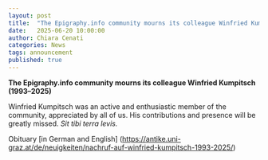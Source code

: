```yaml
---
layout: post
title:  "The Epigraphy.info community mourns its colleague Winfried Kumpitsch (1993–2025)"
date:   2025-06-20 10:00:00
author: Chiara Cenati
categories: News
tags: announcement
published: true
---
```


**The Epigraphy.info community mourns its colleague Winfried Kumpitsch (1993–2025)**

Winfried Kumpitsch was an active and enthusiastic member of the community, appreciated by all of us. His contributions and presence will be greatly missed. _Sit tibi terra levis._

Obituary [in German and English] (https://antike.uni-graz.at/de/neuigkeiten/nachruf-auf-winfried-kumpitsch-1993-2025/)
